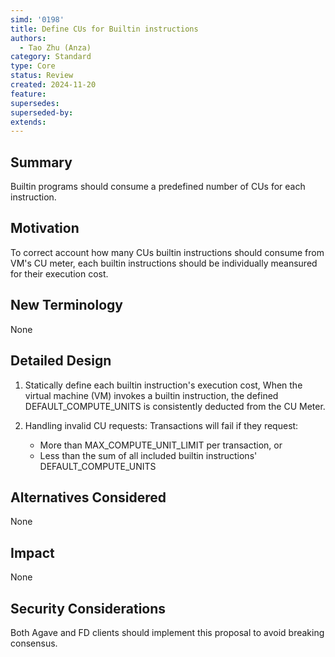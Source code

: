 ```yaml
---
simd: '0198'
title: Define CUs for Builtin instructions
authors:
  - Tao Zhu (Anza)
category: Standard
type: Core
status: Review 
created: 2024-11-20
feature:
supersedes: 
superseded-by:
extends:
---
```


## Summary

Builtin programs should consume a predefined number of CUs for each instruction.

## Motivation

To correct account how many CUs builtin instructions should consume from VM's
CU meter, each builtin instructions should be individually meansured for their
execution cost.

## New Terminology

None

## Detailed Design

1. Statically define each builtin instruction's execution cost, When the virtual
machine (VM) invokes a builtin instruction, the defined DEFAULT_COMPUTE_UNITS
is consistently deducted from the CU Meter.

2. Handling invalid CU requests: Transactions will fail if they request:
   - More than MAX_COMPUTE_UNIT_LIMIT per transaction, or
   - Less than the sum of all included builtin instructions'
     DEFAULT_COMPUTE_UNITS

## Alternatives Considered

None

## Impact

None

## Security Considerations

Both Agave and FD clients should implement this proposal to avoid breaking
consensus.

